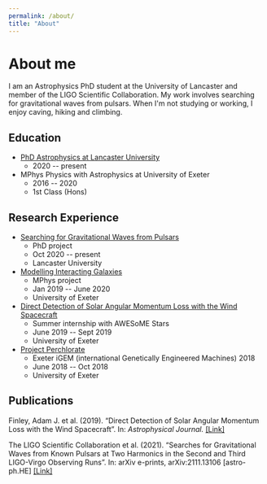 ```yaml
---
permalink: /about/
title: "About"
---
```


# About me
I am an Astrophysics PhD student at the University of Lancaster and member of the LIGO Scientific Collaboration. My work involves searching for gravitational waves from pulsars. When I'm not studying or working, I enjoy caving, hiking and climbing.

## Education
- [PhD Astrophysics at Lancaster University ](phd-homepage.md)
  - 2020 -- present
- MPhys Physics with Astrophysics at University of Exeter 
  - 2016 -- 2020
  - 1st Class (Hons)

## Research Experience

- [Searching for Gravitational Waves from Pulsars](known-pulsar-paper.md)
  - PhD project
  - Oct 2020 -- present
  - Lancaster University
- [Modelling Interacting Galaxies](interacting-galaxies.md)
  - MPhys project
  - Jan 2019 -- June 2020
  - University of Exeter
- [Direct Detection of Solar Angular Momentum Loss with the Wind Spacecraft](_posts/2022-08-28-direct-detection.md)
  - Summer internship with AWESoME Stars
  - June 2019 -- Sept 2019
  - University of Exeter
- [Project Perchlorate](igem.md)
  - Exeter iGEM (international Genetically Engineered Machines) 2018
  - June 2018 -- Oct 2018
  - University of Exeter

## Publications

Finley, Adam J. et al. (2019). “Direct Detection of Solar Angular Momentum Loss with the Wind Spacecraft”. In: *Astrophysical Journal.* [[Link]](https://arxiv.org/abs/1910.10177)

The LIGO Scientific Collaboration et al. (2021). “Searches for Gravitational Waves from Known Pulsars at Two Harmonics in the Second and Third LIGO-Virgo Observing Runs”. In: arXiv e-prints, arXiv:2111.13106 [astro-ph.HE] [[Link]](https://arxiv.org/abs/2111.13106)

